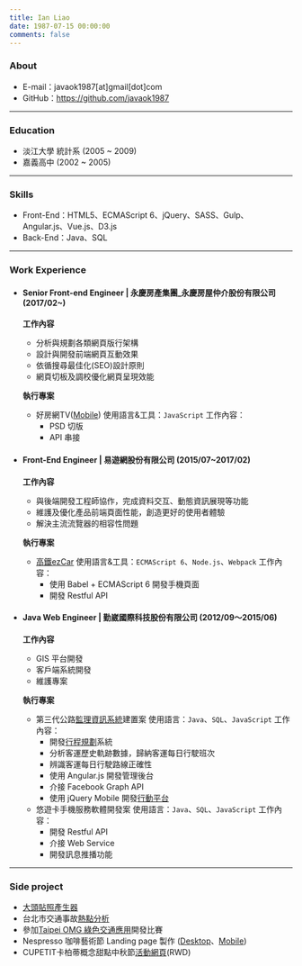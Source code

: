 ```yaml
---
title: Ian Liao
date: 1987-07-15 00:00:00
comments: false
---
```


### About
- E-mail：javaok1987[at]gmail[dot]com
- GitHub：https://github.com/javaok1987


---------------------------------------
### Education

- 淡江大學 統計系 (2005 ~ 2009)
- 嘉義高中 (2002 ~ 2005)


---------------------------------------
### Skills

- Front-End：HTML5、ECMAScript 6、jQuery、SASS、Gulp、Angular.js、Vue.js、D3.js
- Back-End：Java、SQL


---------------------------------------
### Work Experience

- #### Senior Front-end Engineer | 永慶房產集團_永慶房屋仲介股份有限公司 (2017/02~)

  __工作內容__
    - 分析與規劃各類網頁版行架構
    - 設計與開發前端網頁互動效果
    - 依循搜尋最佳化(SEO)設計原則
    - 網頁切板及調校優化網頁呈現效能

  __執行專案__
    - 好房網TV([Mobile](https://goo.gl/Ggh7SJ))
      使用語言&工具：`JavaScript`
      工作內容：
        - PSD 切版
        - API 串接


- #### Front-End Engineer | 易遊網股份有限公司 (2015/07~2017/02)

  __工作內容__
    - 與後端開發工程師協作，完成資料交互、動態資訊展現等功能
    - 維護及優化產品前端頁面性能，創造更好的使用者體驗
    - 解決主流流覽器的相容性問題

  __執行專案__
    - [高鐵ezCar](https://goo.gl/0SYLFm)
      使用語言&工具：`ECMAScript 6`、`Node.js`、`Webpack`
      工作內容：
        - 使用 Babel + ECMAScript 6 開發手機頁面
        - 開發 Restful API


- #### Java Web Engineer | 勤崴國際科技股份有限公司 (2012/09～2015/06)

  __工作內容__
    - GIS 平台開發
    - 客戶端系統開發
    - 維護專案

  __執行專案__
    - 第三代公路[監理資訊系統](https://goo.gl/SLCRbH)建置案
      使用語言：`Java`、`SQL`、`JavaScript`
      工作內容：
        - 開發[行程規劃](https://goo.gl/H0uOca)系統
        - 分析客運歷史軌跡數據，歸納客運每日行駛班次
        - 辨識客運每日行駛路線正確性
        - 使用 Angular.js 開發管理後台
        - 介接 Facebook Graph API
        - 使用 jQuery Mobile 開發[行動平台](http://goo.gl/E1CQn9)
    - 悠遊卡手機服務軟體開發案
      使用語言：`Java`、`SQL`、`JavaScript`
      工作內容：
        - 開發 Restful API
        - 介接 Web Service
        - 開發訊息推播功能


---------------------------------------
### Side project
- [大頭貼照產生器](https://goo.gl/zwiD3A)
- 台北市交通事故[熱點分析](http://goo.gl/9gQy6B)
- 參加[Taipei OMG 綠色交通應用](http://goo.gl/D9K3sG)開發比賽
- Nespresso 咖啡藝術節 Landing page 製作 ([Desktop](https://goo.gl/bKY71o)、[Mobile](https://goo.gl/3BGGwr))
- CUPETIT卡柏蒂概念甜點中秋節[活動網頁](https://goo.gl/YokwWS)(RWD)
